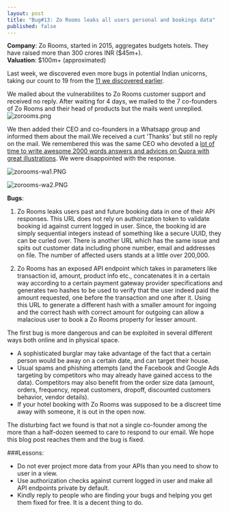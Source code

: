 ```yaml
---
layout: post
title: "Bug#13: Zo Rooms leaks all users personal and bookings data"
published: false
---
```




**Company**: Zo Rooms, started in 2015, aggregates budgets hotels. They have raised more than 300 crores INR ($45m+).      
**Valuation**: $100m+ (approximated) 

Last week, we discovered even more bugs in potential Indian unicorns, taking our count to 19 from the [11 we discovered earlier](https://medium.com/@fallible/we-discovered-severe-bugs-in-11-startups-worth-3-billion-in-a-week-cf2a856edb94). 

We mailed about the vulnerabilites to Zo Rooms customer support and received no reply. After waiting for 4 days, we mailed to the 7 co-founders of Zo Rooms and their head of products but the mails went unreplied.
![zorooms.png]({{site.baseurl}}/zorooms.png)

         
We then added their CEO and co-founders in a Whatsapp group and informed them about the mail.We received a curt 'Thanks' but still no reply on the mail. We remembered this was the same CEO who devoted a [lot of time to write awesome 2000 words answers and advices on Quora with great illustrations](https://www.quora.com/Business-Ideas/What-are-the-best-ways-to-think-of-ideas-for-a-startup/answer/Dharamveer-Singh-Chouhan?share=1). We were disappointed with the response.

     
![zorooms-wa1.PNG]({{site.baseurl}}/zorooms-wa1.PNG)

![zorooms-wa2.PNG]({{site.baseurl}}/zorooms-wa2.PNG)

     
          

**Bugs**:      

1. Zo Rooms leaks users past and future booking data in one of their API responses. This URL does not rely on authorization token to validate booking id against current logged in user. Since, the booking id are simply sequential integers instead of something like a secure UUID, they can be curled over.  There is another URL which has the same issue and spits out customer data including phone number, email and addresses on file. The number of affected users stands at a little over 200,000.

2. Zo Rooms has an exposed API endpoint which takes in parameters like transaction id, amount, product info etc., concatenates it in a certain way according to a certain payment gateway provider specifications and generates two hashes to be used to verify that the user indeed paid the amount requested, one before the transaction and one after it. Using this URL to generate a different hash with a smaller amount for ingoing and the correct hash with correct amount for outgoing can allow a malacious user to book a Zo Rooms property for lesser amount.

The first bug is more dangerous and can be exploited in several different ways both online and in physical space.

- A sophisticated burglar may take advantage of the fact that a certain person would be away on a certain date, and can target their house.
- Usual spams and phishing attempts (and the Facebook and Google Ads targeting by competitors who may already have gained access to the data). Competitors may also benefit from the order size data (amount, orders, frequency, repeat customers, dropoff, discounted customers behavior, vendor details).
- If your hotel booking with Zo Rooms was supposed to be a discreet time away with someone, it is out in the open now.
       

The disturbing fact we found is that not a single co-founder among the more than a half-dozen seemed to care to respond to our email. We hope this blog post reaches them and the bug is fixed.


###Lessons:      
- Do not ever project more data from your APIs than you need to show to user in a view. 
- Use authorization checks against current logged in user and make all API endpoints private by default.
- Kindly reply to people who are finding your bugs and helping you get them fixed for free. It is a decent thing to do.
